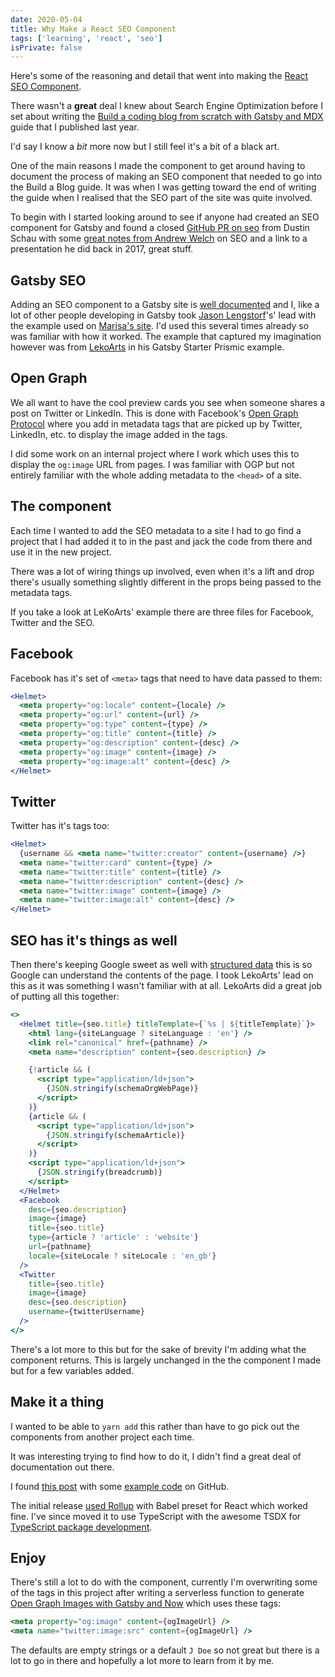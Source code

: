 ```yaml
---
date: 2020-05-04
title: Why Make a React SEO Component
tags: ['learning', 'react', 'seo']
isPrivate: false
---
```


<script>
  import { Vimeo } from 'sveltekit-embed'
</script>

Here's some of the reasoning and detail that went into making the
[React SEO Component].

There wasn't a **great** deal I knew about Search Engine Optimization
before I set about writing the [Build a coding blog from scratch with
Gatsby and MDX] guide that I published last year.

I'd say I know a _bit_ more now but I still feel it's a bit of a black
art.

One of the main reasons I made the component to get around having to
document the process of making an SEO component that needed to go into
the Build a Blog guide. It was when I was getting toward the end of
writing the guide when I realised that the SEO part of the site was
quite involved.

<!-- cSpell:ignore schau -->

To begin with I started looking around to see if anyone had created an
SEO component for Gatsby and found a closed [GitHub PR on seo] from
Dustin Schau with some [great notes from Andrew Welch] on SEO and a
link to a presentation he did back in 2017, great stuff.

<Vimeo vimeoId="246846978" />

## Gatsby SEO

<!-- cSpell:ignore leko,prismic -->

Adding an SEO component to a Gatsby site is [well documented] and I,
like a lot of other people developing in Gatsby took [Jason
Lengstorf]'s' lead with the example used on [Marisa's site]. I'd used
this several times already so was familiar with how it worked. The
example that captured my imagination however was from [LekoArts] in
his Gatsby Starter Prismic example.

## Open Graph

We all want to have the cool preview cards you see when someone shares
a post on Twitter or LinkedIn. This is done with Facebook's [Open
Graph Protocol] where you add in metadata tags that are picked up by
Twitter, LinkedIn, etc. to display the image added in the tags.

I did some work on an internal project where I work which uses this to
display the `og:image` URL from pages. I was familiar with OGP but not
entirely familiar with the whole adding metadata to the `<head>` of a
site.

## The component

Each time I wanted to add the SEO metadata to a site I had to go find
a project that I had added it to in the past and jack the code from
there and use it in the new project.

There was a lot of wiring things up involved, even when it's a lift
and drop there's usually something slightly different in the props
being passed to the metadata tags.

If you take a look at LeKoArts' example there are three files for
Facebook, Twitter and the SEO.

## Facebook

Facebook has it's set of `<meta>` tags that need to have data passed
to them:

```jsx
<Helmet>
  <meta property="og:locale" content={locale} />
  <meta property="og:url" content={url} />
  <meta property="og:type" content={type} />
  <meta property="og:title" content={title} />
  <meta property="og:description" content={desc} />
  <meta property="og:image" content={image} />
  <meta property="og:image:alt" content={desc} />
</Helmet>
```

## Twitter

Twitter has it's tags too:

```jsx
<Helmet>
  {username && <meta name="twitter:creator" content={username} />}
  <meta name="twitter:card" content={type} />
  <meta name="twitter:title" content={title} />
  <meta name="twitter:description" content={desc} />
  <meta name="twitter:image" content={image} />
  <meta name="twitter:image:alt" content={desc} />
</Helmet>
```

## SEO has it's things as well

Then there's keeping Google sweet as well with [structured data] this
is so Google can understand the contents of the page. I took LekoArts'
lead on this as it was something I wasn't familiar with at all.
LekoArts did a great job of putting all this together:

```jsx
<>
  <Helmet title={seo.title} titleTemplate={`%s | ${titleTemplate}`}>
    <html lang={siteLanguage ? siteLanguage : 'en'} />
    <link rel="canonical" href={pathname} />
    <meta name="description" content={seo.description} />

    {!article && (
      <script type="application/ld+json">
        {JSON.stringify(schemaOrgWebPage)}
      </script>
    )}
    {article && (
      <script type="application/ld+json">
        {JSON.stringify(schemaArticle)}
      </script>
    )}
    <script type="application/ld+json">
      {JSON.stringify(breadcrumb)}
    </script>
  </Helmet>
  <Facebook
    desc={seo.description}
    image={image}
    title={seo.title}
    type={article ? 'article' : 'website'}
    url={pathname}
    locale={siteLocale ? siteLocale : 'en_gb'}
  />
  <Twitter
    title={seo.title}
    image={image}
    desc={seo.description}
    username={twitterUsername}
  />
</>
```

There's a lot more to this but for the sake of brevity I'm adding what
the component returns. This is largely unchanged in the the component
I made but for a few variables added.

## Make it a thing

I wanted to be able to `yarn add` this rather than have to go pick out
the components from another project each time.

It was interesting trying to find how to do it, I didn't find a great
deal of documentation out there.

I found [this post] with some [example code] on GitHub.

<!-- cSpell:ignore tsdx -->

The initial release [used Rollup] with Babel preset for React which
worked fine. I've since moved it to use TypeScript with the awesome
TSDX for [TypeScript package development].

## Enjoy

There's still a lot to do with the component, currently I'm
overwriting some of the tags in this project after writing a
serverless function to generate [Open Graph Images with Gatsby and
Now] which uses these tags:

```jsx
<meta property="og:image" content={ogImageUrl} />
<meta name="twitter:image:src" content={ogImageUrl} />
```

The defaults are empty strings or a default `J Doe` so not great but
there is a lot to go in there and hopefully a lot more to learn from
it by me.

<!-- Links -->

[react seo component]:
  https://www.npmjs.com/package/react-seo-component
[build a coding blog from scratch with gatsby and mdx]:
  https://scottspence.com/posts/build-an-mdx-blog
[github pr on seo]: https://github.com/gatsbyjs/gatsby/pull/10780
[issue]: https://github.com/gatsbyjs/gatsby/issues/14125
[great notes from andrew welch]:
  https://github.com/gatsbyjs/gatsby/pull/10780#issuecomment-451048608
[lekoarts]: https://github.com/LekoArts
[jason lengstorf]: https://twitter.com/jlengstorf
[marisa's site]:
  https://github.com/marisamorby/marisamorby.com/blob/master/packages/gatsby-theme-blog-sanity/src/components/seo.js
[well documented]: https://www.gatsbyjs.com/docs/add-seo-component/
[open graph protocol]: https://ogp.me/
[structured data]:
  https://developers.google.com/search/docs/guides/intro-structured-data
[used rollup]:
  https://github.com/spences10/react-seo-component/blob/32acf12d53/rollup.config.js
[typescript package development]: https://github.com/jaredpalmer/tsdx
[open graph images with gatsby and now]:
  https://scottspence.com/posts/serverless-og-images/
[this post]:
  https://medium.com/recraftrelic/building-a-react-component-as-a-npm-module-18308d4ccde9
[example code]:
  https://github.com/recraftrelic/dummy-react-npm-module/blob/master/package.json
